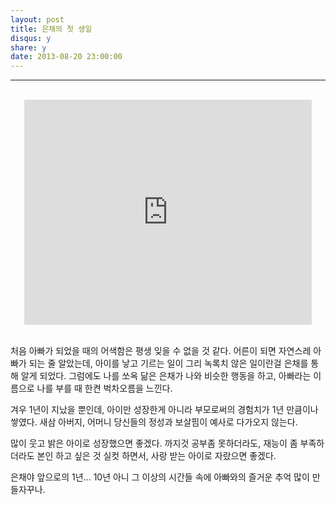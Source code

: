 ```yaml
---
layout: post
title: 은채의 첫 생일
disqus: y
share: y
date: 2013-08-20 23:00:00
---
```




---
<br>
<center>
<embed src="http://www.youtube.com/v/IdxCs-jVPDc?version=3&amp;hl=ko_KR&amp;vq=hd720" type="application/x-shockwave-flash" width="460" height="360" ="always" allowfullscreen="true"></embed>
</center>
<br>

처음 아빠가 되었을 때의 어색함은 평생 잊을 수 없을 것 같다. 어른이 되면 자연스레 아빠가 되는 줄 알았는데, 아이를 낳고 기르는 일이 그리 녹록치 않은 일이란걸 은채를 통해 알게 되었다. 그럼에도 나를 쏘옥 닮은 은채가 나와 비슷한 행동을 하고, 아빠라는 이름으로 나를 부를 때 한켠 벅차오름을 느낀다. 

겨우 1년이 지났을 뿐인데, 아이만 성장한게 아니라 부모로써의 경험치가 1년 만큼이나 쌓였다. 새삼 아버지, 어머니 당신들의 정성과 보살핌이 예사로 다가오지 않는다. 

많이 웃고 밝은 아이로 성장했으면 좋겠다. 까지것 공부좀 못하더라도, 재능이 좀 부족하더라도 본인 하고 싶은 것 실컷 하면서, 사랑 받는 아이로 자랐으면 좋겠다. 

은채야 앞으로의 1년… 10년 아니 그 이상의 시간들 속에 아빠와의 즐거운 추억 많이 만들자꾸나. 

<br>


